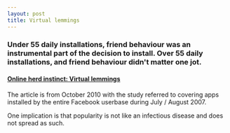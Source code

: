 ```yaml
---
layout: post
title: Virtual lemmings
---
```


### Under 55 daily installations, friend behaviour was an instrumental part of the decision to install. Over 55 daily installations, and friend behaviour didn't matter one jot.

#### [Online herd instinct: Virtual lemmings](http://www.economist.com/blogs/babbage/2010/10/online_herd_instinct)

The article is from October 2010 with the study referred to covering apps installed by the entire Facebook userbase during July / August 2007.

One implication is that popularity is not like an infectious disease and does not spread as such.